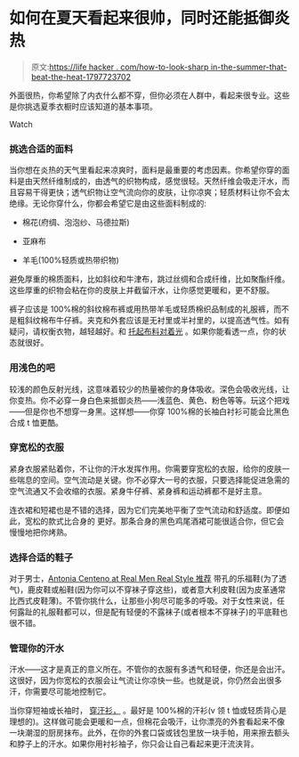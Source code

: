 # 如何在夏天看起来很帅，同时还能抵御炎热

> 原文:[https://life hacker . com/how-to-look-sharp in-the-summer-that-beat-the-heat-1797723702](https://lifehacker.com/how-to-look-sharp-in-the-summer-and-still-beat-the-heat-1797723702)

外面很热，你希望除了内衣什么都不穿，但你必须在人群中，看起来很专业。这些是你挑选夏季衣橱时应该知道的基本事项。

Watch

### 挑选合适的面料

当你想在炎热的天气里看起来凉爽时，面料是最重要的考虑因素。你希望你穿的面料是由天然纤维制成的，由透气的织物构成，感觉很轻。天然纤维会吸走汗水，而且容易干得更快；透气织物让空气流向你的皮肤，让你凉爽；轻质材料让你不会太绝缘。无论你穿什么，你都会希望它是由这些面料制成的:

*   棉花(府绸、泡泡纱、马德拉斯)

*   亚麻布

*   羊毛(100%轻质或热带织物)

避免厚重的棉质面料，比如斜纹和牛津布，跳过丝绸和合成纤维，比如聚酯纤维。这些厚重的织物会粘在你的皮肤上并截留汗水，让你感觉更暖和，更不舒服。

裤子应该是 100%棉的斜纹棉布裤或用热带羊毛或轻质棉织品制成的礼服裤，而不是粗斜纹棉布牛仔裤。夹克和外套应该是无衬里或半衬里的，以提高透气性。如有疑问，请权衡衣物，越轻越好。和 [托起布料对着光](http://www.realmenrealstyle.com/dress-smart-hot-weather/) 。如果你能看透一点，你的状态就很好。

### 用浅色的吧

较浅的颜色反射光线，这意味着较少的热量被你的身体吸收。深色会吸收光线，让你变热。你不必穿一身白色来抵御炎热——浅蓝色、黄色、粉色等等。玩这个把戏——但是你也不想穿一身黑。这样想——你穿 100%棉的长袖白衬衫可能会比黑色合成 t 恤更酷。

### 穿宽松的衣服

紧身衣服紧贴着你，不让你的汗水发挥作用。你需要穿宽松的衣服，给你的皮肤一些喘息的空间。空气流动是关键。你不必穿大一号的衣服，只要选择能促进急需的空气流通又不会收缩的衣服。紧身牛仔裤、紧身裤和运动裤都不是好主意。

连衣裙和短裙也是不错的选择，因为它们完美地平衡了空气流动和舒适度。即便如此，宽松的款式比合身的 更好。那条合身的黑色鸡尾酒裙可能很适合你，但它会慢慢地把你烤熟。

### 选择合适的鞋子

对于男士，[Antonia Centeno at Real Men Real Style 推荐](http://www.realmenrealstyle.com/dress-smart-hot-weather/) 带孔的乐福鞋(为了透气)，鹿皮鞋或船鞋(因为你可以不穿袜子穿这些)，或者意大利皮鞋(因为皮革通常比西式皮鞋薄)。不管你挑什么，让那些小狗尽可能多的呼吸。对于女性来说，任何露趾的礼服鞋都可以，但是配有轻便的不露袜子(或者根本不穿袜子)的平底鞋也很不错。

### **管理你的汗水**

汗水——这才是真正的意义所在。不管你的衣服有多透气和轻便，你还是会出汗。这很好，因为你宽松的衣服会让气流让你凉快一些。也就是说，你仍然会出很多汗，你需要尽可能地控制它。

当你穿短袖或长袖时， [穿汗衫，](https://lifehacker.com/how-to-deal-with-excessive-sweat-problems-1656780416) 。最好是 100%棉的汗衫(v 领 t 恤或轻质背心是理想的)。这样做可能会更暖和一点，但棉花会吸汗，让你漂亮的外套看起来不像一块潮湿的厨房抹布。此外，在你的外套口袋或钱包里放一块手帕，用来擦去额头和脖子上的汗水。如果你用衬衫袖子，你只会让自己看起来更汗流浃背。